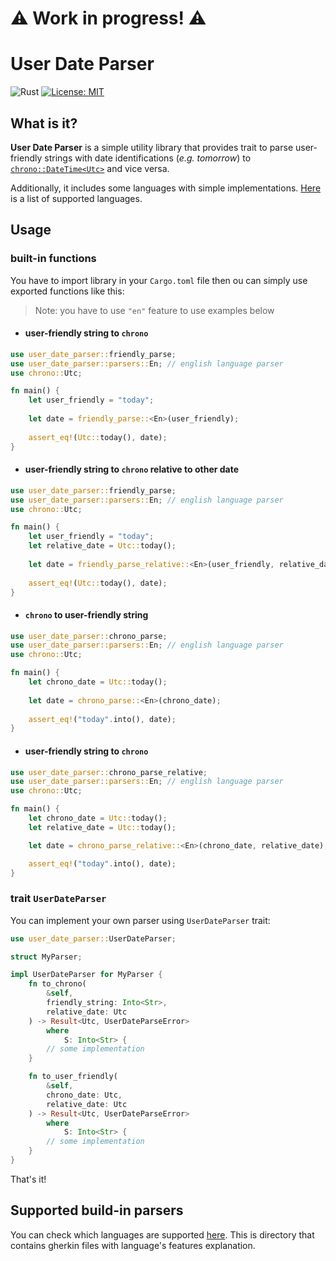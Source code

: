 # :warning: Work in progress! :warning:
# User Date Parser

![Rust](https://github.com/Xavrax/user-date-parser/actions/workflows/rust.yml/badge.svg)
[![License: MIT](https://img.shields.io/badge/License-MIT-yellow.svg)](https://opensource.org/licenses/MIT)

## What is it?

**User Date Parser** is a simple utility library that provides trait to parse user-friendly strings with
date identifications (*e.g. tomorrow*) to [`chrono::DateTime<Utc>`](https://docs.rs/chrono/) and vice versa.

Additionally, it includes some languages with simple implementations. [Here](#supported-build-in-parsers) is a list
of supported languages.

## Usage

### built-in functions
You have to import library in your `Cargo.toml` file then ou can simply use exported functions like this:

> Note: you have to use `"en"` feature to use examples below

- #### user-friendly string to `chrono` 

```rust
use user_date_parser::friendly_parse;
use user_date_parser::parsers::En; // english language parser
use chrono::Utc;

fn main() {
    let user_friendly = "today";
    
    let date = friendly_parse::<En>(user_friendly);
    
    assert_eq!(Utc::today(), date);
}
```

- #### user-friendly string to `chrono` relative to other date

```rust
use user_date_parser::friendly_parse;
use user_date_parser::parsers::En; // english language parser
use chrono::Utc;

fn main() {
    let user_friendly = "today";
    let relative_date = Utc::today();
    
    let date = friendly_parse_relative::<En>(user_friendly, relative_date);
    
    assert_eq!(Utc::today(), date);
}
```

- #### `chrono` to user-friendly string

```rust
use user_date_parser::chrono_parse;
use user_date_parser::parsers::En; // english language parser
use chrono::Utc;

fn main() {
    let chrono_date = Utc::today();
    
    let date = chrono_parse::<En>(chrono_date);
    
    assert_eq!("today".into(), date);
}
```

- #### user-friendly string to `chrono`

```rust
use user_date_parser::chrono_parse_relative;
use user_date_parser::parsers::En; // english language parser
use chrono::Utc;

fn main() {
    let chrono_date = Utc::today();
    let relative_date = Utc::today();

    let date = chrono_parse_relative::<En>(chrono_date, relative_date);

    assert_eq!("today".into(), date);
}
```

### trait `UserDateParser`

You can implement your own parser using `UserDateParser` trait:

```rust
use user_date_parser::UserDateParser;

struct MyParser;

impl UserDateParser for MyParser {
    fn to_chrono(
        &self,
        friendly_string: Into<Str>,
        relative_date: Utc
    ) -> Result<Utc, UserDateParseError>
        where
            S: Into<Str> {
        // some implementation
    }

    fn to_user_friendly(
        &self,
        chrono_date: Utc,
        relative_date: Utc
    ) -> Result<Utc, UserDateParseError>
        where
            S: Into<Str> {
        // some implementation
    }
}

```

That's it!

## Supported build-in parsers

You can check which languages are supported [here](features/languages). This is directory that contains
gherkin files with language's features explanation.